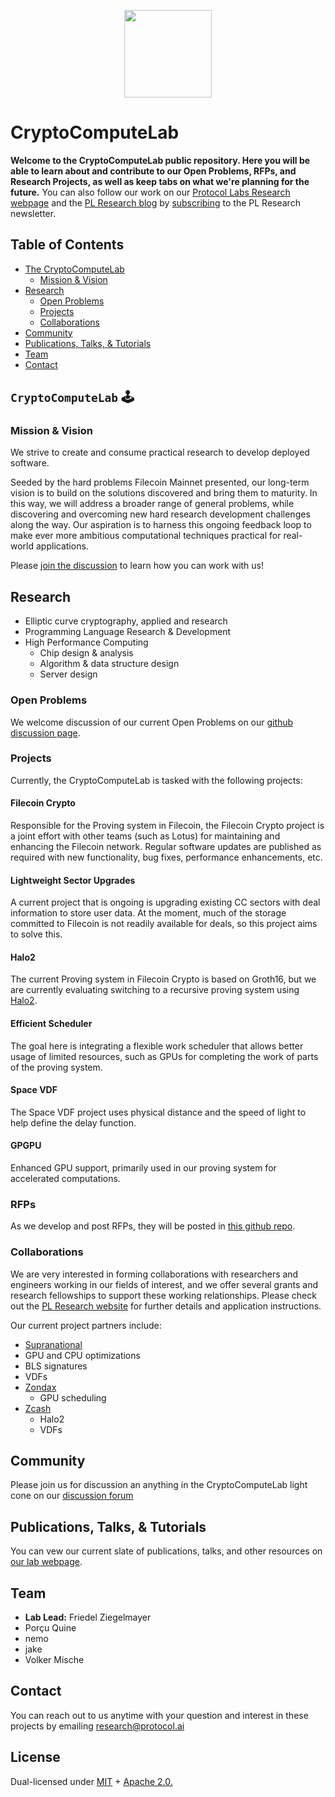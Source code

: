 <p align="center">
  <a href="https://research.protocol.ai/research/groups/cryptocomputelab/" title="CryptoComputeLab">
    <img src="https://research.protocol.ai/groups/cryptocomputelab/icon.png" width="140" />
  </a>
</p>

# CryptoComputeLab 

**Welcome to the CryptoComputeLab public repository. Here you will be able to learn about and contribute to our Open Problems, RFPs, and Research Projects, as well as keep tabs on what we're planning for the future.** You can also follow our work on our [Protocol Labs Research webpage](https://research.protocol.ai/groups/cryptocomputelab/) and the [PL Research blog](https://research.protocol.ai/blog/) by [subscribing](https://protocol.us4.list-manage.com/subscribe?MERGE0=&u=09d704b0125b11d44d67d4617&id=7aa0f1150b&subscribe=) to the PL Research newsletter.

## Table of Contents

- [The CryptoComputeLab](#cryptocomputelab)
  - [Mission & Vision](#mission--vision)
- [Research](#research)
  - [Open Problems](#research)
  - [Projects](#research)
  - [Collaborations](#collaborations)
- [Community](#community)
- [Publications, Talks, & Tutorials](#publications-talks--tutorials)
- [Team](#team)
- [Contact](#contact)

## `CryptoComputeLab` 🕹️



### Mission & Vision

We strive to create and consume practical research to develop deployed software. 

Seeded by the hard problems Filecoin Mainnet presented, our long-term vision is to build on the solutions discovered and bring them to maturity. In this way, we will address a broader range of general problems, while discovering and overcoming new hard research development challenges along the way. Our aspiration is to harness this ongoing feedback loop to make ever more ambitious computational techniques practical for real-world applications. 

Please [join the discussion](https://github.com/protocol/CryptoComputeLab/discussions) to learn how you can work with us!

## Research

- Elliptic curve cryptography, applied and research
- Programming Language Research & Development
- High Performance Computing
  - Chip design & analysis
  - Algorithm & data structure design
  - Server design


### Open Problems

We welcome discussion of our current Open Problems on our [github discussion page](https://github.com/protocol/CryptoComputeLab/discussions/categories/open-problems-ideas-proposals). 
  

### Projects 

Currently, the CryptoComputeLab is tasked with the following projects:

#### Filecoin Crypto

Responsible for the Proving system in Filecoin, the Filecoin Crypto project is a joint effort with other teams (such as Lotus) for maintaining and enhancing the Filecoin network.  Regular software updates are published as required with new functionality, bug fixes, performance enhancements, etc.

#### Lightweight Sector Upgrades

A current project that is ongoing is upgrading existing CC sectors with deal information to store user data.  At the moment, much of the storage committed to Filecoin is not readily available for deals, so this project aims to solve this.

#### Halo2

The current Proving system in Filecoin Crypto is based on Groth16, but we are currently evaluating switching to a recursive proving system using [Halo2](https://electriccoin.co/blog/ecc-releases-code-for-halo-2/).

#### Efficient Scheduler

The goal here is integrating a flexible work scheduler that allows better usage of limited resources, such as GPUs for completing the work of parts of the proving system.

#### Space VDF

The Space VDF project uses physical distance and the speed of light to help define the delay function.

#### GPGPU

Enhanced GPU support, primarily used in our proving system for accelerated computations.

### RFPs
  
 As we develop and post RFPs, they will be posted in [this github repo](https://github.com/protocol/research-RFPs).
  
### Collaborations
  
We are very interested in forming collaborations with researchers and engineers working in our fields of interest, and we offer several grants and research fellowships to support these working relationships. Please check out the [PL Research website](https://research.protocol.ai/outreach/) for further details and application instructions.

Our current project partners include:

-   [Supranational](https://www.supranational.net/)
  -   GPU and CPU optimizations
  -   BLS signatures
  -   VDFs
-   [Zondax](https://zondax.ch/)
     -   GPU scheduling
 -   [Zcash](https://z.cash/)
     -   Halo2
     -   VDFs

## Community

Please join us for discussion an  anything in the CryptoComputeLab light cone on our [discussion forum](https://github.com/protocol/CryptoComputeLab/discussions/)
  
## Publications, Talks, & Tutorials

You can vew our current slate of publications, talks, and other resources on [our lab webpage](https://research.protocol.ai/groups/cryptocomputelab/).

## Team

-   **Lab Lead:** Friedel Ziegelmayer
-   Porçu Quine
-   nemo
-   jake
-   Volker Mische

## Contact

You can reach out to us anytime with your question and interest in these projects by emailing [research@protocol.ai](mailto:research@protocol.ai)

## License

Dual-licensed under [MIT](https://github.com/protocol/CryptoNetLab/blob/main/LICENSE-MIT.md) + [Apache 2.0.](https://github.com/protocol/CryptoNetLab/blob/main/LICENSE-APACHE.md)
